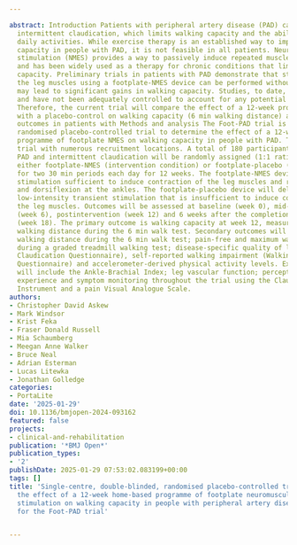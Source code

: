 ---
abstract: Introduction Patients with peripheral artery disease (PAD) can experience
  intermittent claudication, which limits walking capacity and the ability to undertake
  daily activities. While exercise therapy is an established way to improve walking
  capacity in people with PAD, it is not feasible in all patients. Neuromuscular electrical
  stimulation (NMES) provides a way to passively induce repeated muscle contractions
  and has been widely used as a therapy for chronic conditions that limit functional
  capacity. Preliminary trials in patients with PAD demonstrate that stimulation of
  the leg muscles using a footplate-NMES device can be performed without pain and
  may lead to significant gains in walking capacity. Studies, to date, have been small
  and have not been adequately controlled to account for any potential placebo effect.
  Therefore, the current trial will compare the effect of a 12-week programme of footplate-NMES
  with a placebo-control on walking capacity (6 min walking distance) and other secondary
  outcomes in patients with Methods and analysis The Foot-PAD trial is a double-blinded,
  randomised placebo-controlled trial to determine the effect of a 12-week home-based
  programme of footplate NMES on walking capacity in people with PAD. This is a single-centre
  trial with numerous recruitment locations. A total of 180 participants with stable
  PAD and intermittent claudication will be randomly assigned (1:1 ratio) to receive
  either footplate-NMES (intervention condition) or footplate-placebo (control condition)
  for two 30 min periods each day for 12 weeks. The footplate-NMES device will deliver
  stimulation sufficient to induce contraction of the leg muscles and repeated plantar
  and dorsiflexion at the ankles. The footplate-placebo device will deliver a momentary
  low-intensity transient stimulation that is insufficient to induce contraction of
  the leg muscles. Outcomes will be assessed at baseline (week 0), mid-intervention
  (week 6), postintervention (week 12) and 6 weeks after the completion of the intervention
  (week 18). The primary outcome is walking capacity at week 12, measured as maximum
  walking distance during the 6 min walk test. Secondary outcomes will include pain-free
  walking distance during the 6 min walk test; pain-free and maximum walking time
  during a graded treadmill walking test; disease-specific quality of life (Intermittent
  Claudication Questionnaire), self-reported walking impairment (Walking Impairment
  Questionnaire) and accelerometer-derived physical activity levels. Exploratory outcomes
  will include the Ankle-Brachial Index; leg vascular function; perception of device-use
  experience and symptom monitoring throughout the trial using the Claudication Symptom
  Instrument and a pain Visual Analogue Scale.
authors:
- Christopher David Askew
- Mark Windsor
- Krist Feka
- Fraser Donald Russell
- Mia Schaumberg
- Meegan Anne Walker
- Bruce Neal
- Adrian Esterman
- Lucas Litewka
- Jonathan Golledge
categories:
- PortaLite
date: '2025-01-29'
doi: 10.1136/bmjopen-2024-093162
featured: false
projects:
- clinical-and-rehabilitation
publication: '*BMJ Open*'
publication_types:
- '2'
publishDate: 2025-01-29 07:53:02.083199+00:00
tags: []
title: 'Single-centre, double-blinded, randomised placebo-controlled trial to determine
  the effect of a 12-week home-based programme of footplate neuromuscular electrical
  stimulation on walking capacity in people with peripheral artery disease: a protocol
  for the Foot-PAD trial'

---
